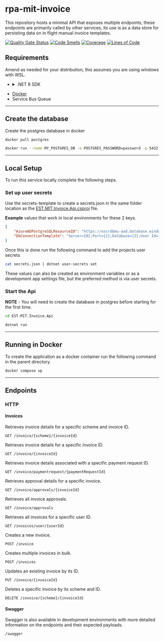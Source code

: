 # rpa-mit-invoice

This repository hosts a minimal API that exposes multiple endpoints, these endpoints are primarily called by other services, its use is as a data store for persisting data on in flight manual invoice templates.

[![Quality Gate Status](https://sonarcloud.io/api/project_badges/measure?project=rpa-mit-invoice&metric=alert_status)](https://sonarcloud.io/summary/new_code?id=rpa-mit-invoice) [![Code Smells](https://sonarcloud.io/api/project_badges/measure?project=rpa-mit-invoice&metric=code_smells)](https://sonarcloud.io/summary/new_code?id=rpa-mit-invoice) [![Coverage](https://sonarcloud.io/api/project_badges/measure?project=rpa-mit-invoice&metric=coverage)](https://sonarcloud.io/summary/new_code?id=rpa-mit-invoice) [![Lines of Code](https://sonarcloud.io/api/project_badges/measure?project=rpa-mit-invoice&metric=ncloc)](https://sonarcloud.io/summary/new_code?id=rpa-mit-invoice)
## Requirements

Amend as needed for your distribution, this assumes you are using windows with WSL.
- <details>
    <summary> .NET 8 SDK </summary>
    

    #### Basic instructions for installing the .NET 8 SDK on a debian based system.
  
    Amend as needed for your distribution.

    ```bash
    wget https://packages.microsoft.com/config/debian/12/packages-microsoft-prod.deb -O packages-microsoft-prod.deb
    sudo dpkg -i packages-microsoft-prod.deb
    sudo apt-get update && sudo apt-get install -y dotnet-sdk-8.0
    ```
</details>

- [Docker](https://docs.docker.com/desktop/install/linux-install/)
- Service Bus Queue

---
## Create the database

Create the postgres database in docker

```bash
docker pull postgres
```
```bash
docker run --name MY_POSTGRES_DB -e POSTGRES_PASSWORD=password -p 5432:5432 -d postgres
```

---
## Local Setup

To run this service locally complete the following steps.
### Set up user secrets

Use the secrets-template to create a secrets.json in the same folder location as the [EST.MIT.Invoice.Api.csproj](https://github.com/DEFRA/rpa-mit-invoice/blob/main/EST.MIT.Invoice.Api/EST.MIT.Invoice.Api.csproj) file. 

**Example** values that work in local environments for these 2 keys.

```json
{
    "AzureADPostgreSQLResourceID": "https://ossrdbms-aad.database.windows.net/.default",
    "DbConnectionTemplate": "Server={0};Port={1};Database={2};User Id={3};Password={4};"
}
```

Once this is done run the following command to add the projects user secrets

```bash
cat secrets.json | dotnet user-secrets set
```

These values can also be created as environment variables or as a development app settings file, but the preferred method is via user secrets.

### Start the Api

**NOTE** - You will need to create the database in postgres before starting for the first time.

```bash
cd EST.MIT.Invoice.Api
```

```bash
dotnet run
```

---
## Running in Docker

To create the application as a docker container run the following command in the parent directory.

```bash
docker compose up
```

---
## Endpoints

### HTTP

#### Invoices

Retrieves invoice details for a specific scheme and invoice ID.
```http
GET /invoice/{scheme}/{invoiceId} 
``` 

Retrieves invoice details for a specific invoice ID.
```http
GET /invoice/{invoiceId} 
``` 

Retrieves invoice details associated with a specific payment request ID.
```http
GET /invoice/paymentrequest/{paymentRequestId} 
``` 

Retrieves approval details for a specific invoice.
```http
GET /invoice/approvals/{invoiceId} 
``` 

Retrieves all invoice approvals.
```http
GET /invoice/approvals 
``` 

Retrieves all invoices for a specific user ID.
```http
GET /invoices/user/{userId} 
``` 

Creates a new invoice.
```http
POST /invoice 
``` 

Creates multiple invoices in bulk.
```http
POST /invoices 
``` 

Updates an existing invoice by its ID.
```http
PUT /invoice/{invoiceId} 
``` 

Deletes a specific invoice by its scheme and ID.
```http
DELETE /invoice/{scheme}/{invoiceId} 
``` 

#### Swagger

Swagger is also available in development environments with more detailed information on the endpoints and their expected payloads.
```http
/swagger
```

